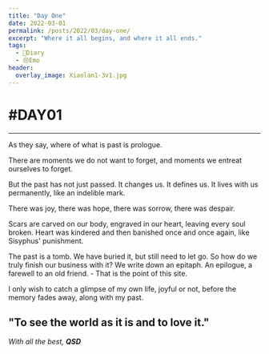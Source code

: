 ```yaml
---
title: "Day One"
date: 2022-03-01
permalink: /posts/2022/03/day-one/
excerpt: "Where it all begins, and where it all ends."
tags:
  - 📘Diary
  - 😢Emo
header:
  overlay_image: Xiaolan1-3v1.jpg
---
```


# #DAY01

-----

As they say, where of what is past is prologue.


There are moments we do not want to forget, and moments we entreat ourselves to forget. 

But the past has not just passed. It changes us. It defines us. It lives with us permanently, like an indelible mark. 

There was joy, there was hope, there was sorrow, there was despair. 

Scars are carved on our body, engraved in our heart, leaving every soul broken. Heart was kindered and then banished once and once again, like Sisyphus' punishment.

The past is a tomb. We have buried it, but still need to let go. So how do we truly finish our business with it? We write down an epitaph. An epilogue, a farewell to an old friend. - That is the point of this site.

I only wish to catch a glimpse of my own life, joyful or not, before the memory fades away, along with my past.

## "To see the world as it is and to love it."



*With all the best,*
***QSD***